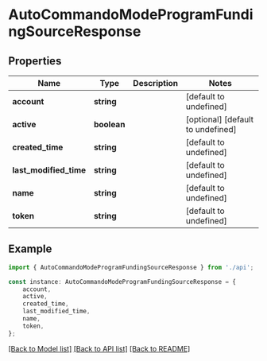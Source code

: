 # AutoCommandoModeProgramFundingSourceResponse


## Properties

Name | Type | Description | Notes
------------ | ------------- | ------------- | -------------
**account** | **string** |  | [default to undefined]
**active** | **boolean** |  | [optional] [default to undefined]
**created_time** | **string** |  | [default to undefined]
**last_modified_time** | **string** |  | [default to undefined]
**name** | **string** |  | [default to undefined]
**token** | **string** |  | [default to undefined]

## Example

```typescript
import { AutoCommandoModeProgramFundingSourceResponse } from './api';

const instance: AutoCommandoModeProgramFundingSourceResponse = {
    account,
    active,
    created_time,
    last_modified_time,
    name,
    token,
};
```

[[Back to Model list]](../README.md#documentation-for-models) [[Back to API list]](../README.md#documentation-for-api-endpoints) [[Back to README]](../README.md)
